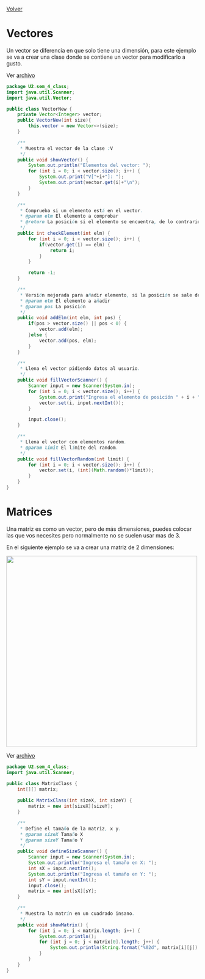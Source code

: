 [Volver](../Info.md)
# Vectores
Un vector se diferencia en que solo tiene una dimensión, para este ejemplo se va a crear una clase donde se contiene un vector para modificarlo a gusto.

Ver [archivo](../../src/U2/sem_4_class/VectorNew.java)
```java
package U2.sem_4_class;
import java.util.Scanner;
import java.util.Vector;

public class VectorNew {
    private Vector<Integer> vector;
    public VectorNew(int size){
        this.vector = new Vector<>(size);
    }

    /**
     * Muestra el vector de la clase :V
     */
    public void showVector() {
        System.out.println("Elementos del vector: ");
        for (int i = 0; i < vector.size(); i++) {
            System.out.print("V["+i+"]: ");
            System.out.print(vector.get(i)+"\n");
        }
    }

    /**
     * Comprueba si un elemento está en el vector.
     * @param elm El elemento a comprobar
     * @return La posición si el elemento se encuentra, de lo contrario retorna -1 🚬
     */
    public int checkElement(int elm) { 
        for (int i = 0; i < vector.size(); i++) {
            if(vector.get(i) == elm) {
                return i;
            }
        }

        return -1;
    }

    /**
     * Versión mejorada para añadir elemento, si la posición se sale de los parámetros, lo añade al final 🎈
     * @param elm El elemento a añadir
     * @param pos La posición
     */
    public void addElm(int elm, int pos) {
        if(pos > vector.size() || pos < 0) {
            vector.add(elm);
        }else {
            vector.add(pos, elm);
        }
    }

    /**
     * Llena el vector pidiendo datos al usuario.
     */
    public void fillVectorScanner() {
        Scanner input = new Scanner(System.in);
        for (int i = 0; i < vector.size(); i++) {
            System.out.print("Ingresa el elemento de posición " + i + ": ");
            vector.set(i, input.nextInt());
        }

        input.close();
    }

    /**
     * Llena el vector con elementos random.
     * @param limit El límite del random.
     */
    public void fillVectorRandom(int limit) {
        for (int i = 0; i < vector.size(); i++) {
            vector.set(i, (int)(Math.random()*limit));
        }
    }
}

```

# Matrices
Una matriz es como un vector, pero de más dimensiones, puedes colocar las que vos necesites pero normalmente no se suelen usar mas de 3.

En el siguiente ejemplo se va a crear una matriz de 2 dimensiones:

<img src="https://cdn.discordapp.com/attachments/858111859910770719/1207895726537973780/image.png?ex=65e14f8e&is=65ceda8e&hm=412485ec6d44a18cba02602bea5071f1ebfa046ec2098b46aaa8bcf4139f30ef&" width=500>

<br />

Ver [archivo](../../src/U2/sem_4_class/MatrixClass.java)
```java
package U2.sem_4_class;
import java.util.Scanner;

public class MatrixClass {
    int[][] matrix;
    
    public MatrixClass(int sizeX, int sizeY) {
        matrix = new int[sizeX][sizeY];
    }

    /**
     * Define el tamaño de la matriz, x y.
     * @param sizeX Tamaño X
     * @param sizeY Tamaño Y
     */
    public void defineSizeScanner() {
        Scanner input = new Scanner(System.in);
        System.out.println("Ingresa el tamaño en X: ");
        int sX = input.nextInt();
        System.out.println("Ingresa el tamaño en Y: ");
        int sY = input.nextInt();
        input.close();
        matrix = new int[sX][sY];
    }

    /**
     * Muestra la matrín en un cuadrado insano.
     */
    public void showMatrix() {
        for (int i = 0; i < matrix.length; i++) {
            System.out.println();
            for (int j = 0; j < matrix[0].length; j++) {
                System.out.println(String.format("%02d", matrix[i][j]) + " ");
            }
        }
    }
}
```